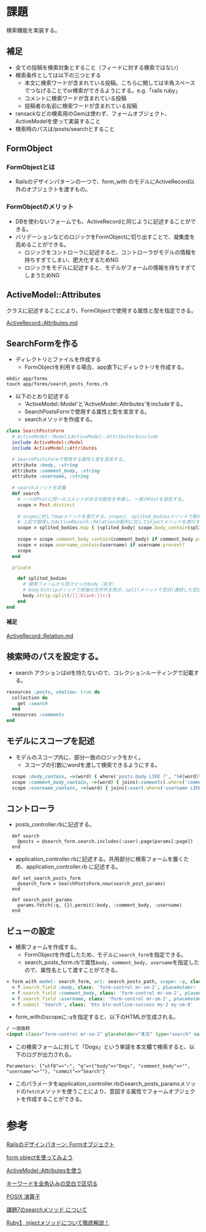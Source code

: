 # 課題
検索機能を実装する。

## 補足
- 全ての投稿を検索対象とすること（フィードに対する検索ではない）
- 検索条件としては以下の三つとする
  - 本文に検索ワードが含まれている投稿。こちらに関しては半角スペースでつなげることでor検索ができるようにする。e.g.「rails ruby」
  - コメントに検索ワードが含まれている投稿
  - 投稿者の名前に検索ワードが含まれている投稿
- ransackなどの検索用のGemは使わず、フォームオブジェクト、ActiveModelを使って実装すること
- 検索時のパスは/posts/searchとすること

## FormObject
### FormObjectとは
- Railsのデザインパターンの一つで、form_with のモデルにActiveRecord以外のオブジェクトを渡すもの。

### FormObjectのメリット
- DBを使わないフォームでも、ActiveRecordと同じように記述することができる。
- バリデーションなどのロジックをFormObjectに切り出すことで、凝集度を高めることができる。
  - ロジックをコントローラに記述すると、コントローラがモデルの情報を持ちすぎてしまい、肥大化するためNG
  - ロジックをモデルに記述すると、モデルがフォームの情報を持ちすぎてしまうためNG

## ActiveModel::Attributes
クラスに記述することにより、FormObjectで使用する属性と型を指定できる。

[ActiveRecord::Attributes.md](https://github.com/satoshitodaka/TIL/blob/main/06_InstaClone/07_search/ActiveRecord::Attributes.md)

## SearchFormを作る
- ディレクトリとファイルを作成する
  - FormObjectを利用する場合、app直下にディレクトリを作成する。
```
mkdir app/forms
touch app/forms/search_posts_forms.rb
```
- 以下のとおり記述する
  - 'ActiveModel::Model'と'ActiveModel::Attributes'をincludeする。
  - SearchPostsFormで使用する属性と型を宣言する。
  - searchメソッドを作成する。

```rb
class SearchPostsForm
  # ActiveModel::ModelとActiveModel::Attributesをinclude
  include ActiveModel::Model
  include ActiveModel::Attributes

  # SearchPostsFormで使用する属性と型を宣言する。
  attribute :body, :string
  attribute :comment_body, :string
  attribute :username, :string
  
  # searchメソッドを定義
  def search
    # 一つのPostに同一のコメントがある可能性を考慮し、一意のPostを設定する。
    scope = Post.distinct
    
    # scopeに対してmapメソッドを実行する。scopeに　splited_bodiesメソッドで取得した検索キーワードが含まれているか確認するActiveRecord::Relationを発行する。スコープbody_containはwhereメソッドを含んでいるため、SQLは即時発行されず、ActiveRecord::Relation （関連を取得できる配列）を返す。
    # 上記で取得したActiveRecord::Relationの配列に対してinjectメソッドを実行する。injectメソッドに初期値を与えないため、scope.body_contain("検索ワード１").or(scope.body_contain("検索ワード2")).or(scope.body_contain("検索ワード3"))となる。
    scope = splited_bodies.map { |splited_body| scope.body_contain(splited_body) }.inject { |result, scp| result.or(scp) } if body.present?
    
    scope = scope.comment_body_contain(comment_body) if comment_body.present?
    scope = scope.username_contain(username) if username.present?
    scope
  end

  private

    def splited_bodies
      # 検索フォームから受けとったbody（本文）
      # bodyをstripメソッドで前後の文字列を除き、splitメソッドで空白(連続した空白も可）で区切って配列を返す。
      body.strip.split(/[[:blank:]]+/)
    end
end
```
#### 補足
[ActiveRecord::Relation.md](https://github.com/satoshitodaka/TIL/blob/main/06_InstaClone/07_search/ActiveRecord::Relation.md)

## 検索時のパスを設定する。
- search アクションはidを持たないので、コレクションルーティングで記載する。
```rb
resources :posts, shallow: true do
  collection do
    get :search
  end
  resources :comments
end
```
## モデルにスコープを記述
- モデルのスコープ内に、部分一致のロジックをかく。
  - スコープの引数にwordを渡して検索できるようにする。
```post.rb
  scope :body_contain, ->(word) { where('posts.body LIKE ?', "%#{word}%") }
  scope :comment_body_contain, ->(word) { joins(:comments).where('comments.body LIKE ?', "%#{word}%") }
  scope :username_contain, ->(word) { joins(:user).where('username LIKE ?', "%#{word}%") }
```

## コントローラ
- posts_controller.rbに記述する。
```
  def search
    @posts = @search_form.search.includes(:user).page(params[:page])
  end
```
- application_controller.rbに記述する。共用部分に検索フォームを置くため、application_controller.rb に記述する。
```
  def set_search_posts_form
    @search_form = SearchPostsForm.new(search_post_params)
  end

  def search_post_params
    params.fetch(:q, {}).permit(:body, :comment_body, :username)
  end
```

## ビューの設定
- 検索フォームを作成する。
  - FormObjectを作成したため、モデルに`search_form`を指定できる。
  - search_posts_form.rbで属性`body, comment_body, username`を指定したので、属性名として渡すことができる。
```rb
= form_with model: search_form, url: search_posts_path, scope: :q, class: 'form-inline my-2 my-lg-0 mr-auto', method: :get, local: true do |f|
  = f.search_field :body, class: 'form-control mr-sm-2', placeholder: '本文'
  = f.search_field :comment_body, class: 'form-control mr-sm-2', placeholder: 'コメント'
  = f.search_field :username, class: 'form-control mr-sm-2', placeholder: 'ユーザー名'
  = f.submit 'Search', class: 'btn btn-outline-success my-2 my-sm-0'
```
- form_withのscopeに`:q`を指定すると、以下のHTMLが生成される。
```html
/ 一部抜粋
<input class="form-control mr-sm-2" placeholder="本文" type="search" name="q[body]" id="q_body">
```
- この検索フォームに対して「Dogs」という単語を本文欄で検索すると、以下のログが出力される。
```
Parameters: {"utf8"=>"✓", "q"=>{"body"=>"Dogs", "comment_body"=>"", "username"=>""}, "commit"=>"Search"}
```
- このパラメータをapplication_controller.rbのsearch_posts_paramsメソッドの`fetch`メソッドを使うことにより、意図する属性でフォームオブジェクトを作成することができる。

# 参考
[Railsのデザインパターン: Formオブジェクト](https://applis.io/posts/rails-design-pattern-form-objects)

[form objectを使ってみよう](https://tech.medpeer.co.jp/entry/2017/05/09/070758)

[ActiveModel::Attributesを使う](https://qiita.com/kazutosato/items/91c5c989f98981d06cd4)

[キーワードを全角込みの空白で区切る](https://qiita.com/nao58/items/bf5d017a06fc33da9e3b)

[POSIX 演算子](https://docs.aws.amazon.com/ja_jp/redshift/latest/dg/pattern-matching-conditions-posix.html)

[課題7のsearchメソッド について](https://tech-essentials.work/questions/160)

[Ruby】 injectメソッドについて徹底解説！](https://pikawaka.com/ruby/inject)
